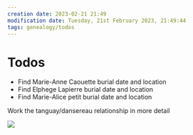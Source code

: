 ```yaml
---
creation date: 2023-02-21 21:49
modification date: Tuesday, 21st February 2023, 21:49:44
tags: genealogy/todos
---
```


# Todos

- Find Marie-Anne Caouette burial date and location
- Find Elphege Lapierre burial date and location
- Find Marie-Alice petit burial date and location

Work the tanguay/dansereau relationship in more detail

![](Pasted%20image%2020230702111656.png)